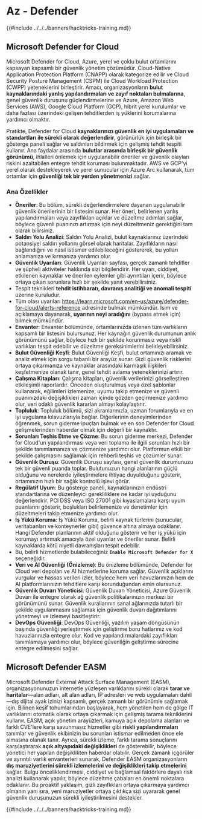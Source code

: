 # Az - Defender

{{#include ../../../banners/hacktricks-training.md}}

## Microsoft Defender for Cloud

Microsoft Defender for Cloud, Azure, yerel ve çoklu bulut ortamlarını kapsayan kapsamlı bir güvenlik yönetim çözümüdür. Cloud-Native Application Protection Platform (CNAPP) olarak kategorize edilir ve Cloud Security Posture Management (CSPM) ile Cloud Workload Protection (CWPP) yeteneklerini birleştirir. Amacı, organizasyonların **bulut kaynaklarındaki yanlış yapılandırmaları ve zayıf noktaları bulmalarına**, genel güvenlik duruşunu güçlendirmelerine ve Azure, Amazon Web Services (AWS), Google Cloud Platform (GCP), hibrit yerel kurulumlar ve daha fazlası üzerindeki gelişen tehditlerden iş yüklerini korumalarına yardımcı olmaktır.

Pratikte, Defender for Cloud **kaynaklarınızı güvenlik en iyi uygulamaları ve standartları ile sürekli olarak değerlendirir**, görünürlük için birleşik bir gösterge paneli sağlar ve saldırıları bildirmek için gelişmiş tehdit tespiti kullanır. Ana faydalar arasında **bulutlar arasında birleşik bir güvenlik görünümü**, ihlalleri önlemek için uygulanabilir öneriler ve güvenlik olayları riskini azaltabilen entegre tehdit koruması bulunmaktadır. AWS ve GCP'yi yerel olarak destekleyerek ve yerel sunucular için Azure Arc kullanarak, tüm ortamlar için **güvenliği tek bir yerden yönetmenizi** sağlar.

### Ana Özellikler

- **Öneriler**: Bu bölüm, sürekli değerlendirmelere dayanan uygulanabilir güvenlik önerilerinin bir listesini sunar. Her öneri, belirlenen yanlış yapılandırmaları veya zayıflıkları açıklar ve düzeltme adımları sağlar, böylece güvenli puanınızı artırmak için neyi düzeltmeniz gerektiğini tam olarak bilirsiniz.
- **Saldırı Yolu Analizi**: Saldırı Yolu Analizi, bulut kaynaklarınız üzerindeki potansiyel saldırı yollarını görsel olarak haritalar. Zayıflıkların nasıl bağlandığını ve nasıl istismar edilebileceğini göstererek, bu yolları anlamanıza ve kırmanıza yardımcı olur.
- **Güvenlik Uyarıları**: Güvenlik Uyarıları sayfası, gerçek zamanlı tehditler ve şüpheli aktiviteler hakkında sizi bilgilendirir. Her uyarı, ciddiyet, etkilenen kaynaklar ve önerilen eylemler gibi ayrıntıları içerir, böylece ortaya çıkan sorunlara hızlı bir şekilde yanıt verebilirsiniz.
- Tespit teknikleri **tehdit istihbaratı, davranış analitiği ve anomali tespiti** üzerine kuruludur.
- Tüm olası uyarıları https://learn.microsoft.com/en-us/azure/defender-for-cloud/alerts-reference adresinde bulmak mümkündür. İsim ve açıklamaya dayanarak, **uyarının neyi aradığını** (bypass etmek için) bilmek mümkündür.
- **Envanter**: Envanter bölümünde, ortamlarınızda izlenen tüm varlıkların kapsamlı bir listesini bulursunuz. Her kaynağın güvenlik durumunun anlık görünümünü sağlar, böylece hızlı bir şekilde korunmasız veya riskli varlıkları tespit edebilir ve düzeltme gereksinimlerini belirleyebilirsiniz.
- **Bulut Güvenliği Keşfi**: Bulut Güvenliği Keşfi, bulut ortamınızı aramak ve analiz etmek için sorgu tabanlı bir arayüz sunar. Gizli güvenlik risklerini ortaya çıkarmanıza ve kaynaklar arasındaki karmaşık ilişkileri keşfetmenize olanak tanır, genel tehdit avlama yeteneklerinizi artırır.
- **Çalışma Kitapları**: Çalışma kitapları, güvenlik verilerinizi görselleştiren etkileşimli raporlardır. Önceden oluşturulmuş veya özel şablonlar kullanarak, eğilimleri izlemenize, uyumu takip etmenize ve güvenli puanınızdaki değişiklikleri zaman içinde gözden geçirmenize yardımcı olur, veri odaklı güvenlik kararları almayı kolaylaştırır.
- **Topluluk**: Topluluk bölümü, sizi akranlarınızla, uzman forumlarıyla ve en iyi uygulama kılavuzlarıyla bağlar. Diğerlerinin deneyimlerinden öğrenmek, sorun giderme ipuçları bulmak ve en son Defender for Cloud gelişmelerinden haberdar olmak için değerli bir kaynaktır.
- **Sorunları Teşhis Etme ve Çözme**: Bu sorun giderme merkezi, Defender for Cloud'un yapılandırması veya veri toplama ile ilgili sorunları hızlı bir şekilde tanımlamanıza ve çözmenize yardımcı olur. Platformun etkili bir şekilde çalışmasını sağlamak için rehberli teşhis ve çözümler sunar.
- **Güvenlik Duruşu**: Güvenlik Duruşu sayfası, genel güvenlik durumunuzu tek bir güvenli puanda toplar. Bulutunuzun hangi alanlarının güçlü olduğunu ve nerelerde iyileştirmelere ihtiyaç duyulduğunu gösterir, ortamınızın hızlı bir sağlık kontrolü işlevi görür.
- **Regülatif Uyum**: Bu gösterge paneli, kaynaklarınızın endüstri standartlarına ve düzenleyici gerekliliklere ne kadar iyi uyduğunu değerlendirir. PCI DSS veya ISO 27001 gibi kıyaslamalara karşı uyum puanlarını gösterir, boşlukları belirlemenize ve denetimler için düzeltmeleri takip etmenize yardımcı olur.
- **İş Yükü Koruma**: İş Yükü Koruma, belirli kaynak türlerini (sunucular, veritabanları ve konteynerler gibi) güvence altına almaya odaklanır. Hangi Defender planlarının aktif olduğunu gösterir ve her iş yükü için korumayı artırmak amacıyla özel uyarılar ve öneriler sunar. Belirli kaynaklarda kötü niyetli davranışları tespit edebilir.
- Bu, belirli hizmetlerde bulabileceğiniz **`Enable Microsoft Defender for X`** seçeneğidir.
- **Veri ve AI Güvenliği (Önizleme)**: Bu önizleme bölümünde, Defender for Cloud veri depoları ve AI hizmetlerine koruma sağlar. Güvenlik açıklarını vurgular ve hassas verileri izler, böylece hem veri havuzlarınızın hem de AI platformlarınızın tehditlere karşı korunduğundan emin olursunuz.
- **Güvenlik Duvarı Yöneticisi**: Güvenlik Duvarı Yöneticisi, Azure Güvenlik Duvarı ile entegre olarak ağ güvenlik politikalarınızın merkezi bir görünümünü sunar. Güvenlik kurallarının sanal ağlarınızda tutarlı bir şekilde uygulanmasını sağlamak için güvenlik duvarı dağıtımlarını yönetmeyi ve izlemeyi basitleştirir.
- **DevOps Güvenliği**: DevOps Güvenliği, yazılım yaşam döngüsünün başında güvenliği yerleştirmek için geliştirme boru hatlarınız ve kod havuzlarınızla entegre olur. Kod ve yapılandırmalardaki zayıflıkları tanımlamaya yardımcı olur, böylece güvenliğin geliştirme sürecine entegre edilmesini sağlar.

## Microsoft Defender EASM

Microsoft Defender External Attack Surface Management (EASM), organizasyonunuzun internetle yüzleşen varlıklarını sürekli olarak **tarar ve haritalar**—alan adları, alt alan adları, IP adresleri ve web uygulamaları dahil—dış dijital ayak izinizi kapsamlı, gerçek zamanlı bir görünümle sağlamak için. Bilinen keşif tohumlarından başlayarak, hem yönetilen hem de gölge IT varlıklarını otomatik olarak ortaya çıkarmak için gelişmiş tarama tekniklerini kullanır. EASM, açık yönetim arayüzleri, kamuya açık depolama alanları ve farklı CVE'lere karşı savunmasız hizmetler gibi **riskli yapılandırmaları** tanımlar ve güvenlik ekibinizin bu sorunları istismar edilmeden önce ele almasına olanak tanır. 
Ayrıca, sürekli izleme, farklı tarama sonuçlarını karşılaştırarak **açık altyapıdaki değişiklikleri** de gösterebilir, böylece yönetici her yapılan değişiklikten haberdar olabilir. 
Gerçek zamanlı içgörüler ve ayrıntılı varlık envanterleri sunarak, Defender EASM organizasyonların **dış maruziyetlerini sürekli izlemelerini ve değişiklikleri takip etmelerini** sağlar. Bulgu önceliklendirmesi, ciddiyet ve bağlamsal faktörlere dayalı risk analizi kullanarak yapılır, böylece düzeltme çabaları en önemli noktalara odaklanır. Bu proaktif yaklaşım, gizli zayıflıkları ortaya çıkarmaya yardımcı olmanın yanı sıra, yeni maruziyetler ortaya çıktıkça sizi uyararak genel güvenlik duruşunuzun sürekli iyileştirilmesini destekler.

{{#include ../../../banners/hacktricks-training.md}}
